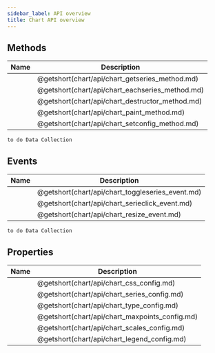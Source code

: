 ```yaml
---
sidebar_label: API overview
title: Chart API overview
---
```

## Methods

| Name                                     | Description                                     |
| ---------------------------------------- | ----------------------------------------------- |
| [](chart/api/chart_getseries_method.md)  | @getshort(chart/api/chart_getseries_method.md)  |
| [](chart/api/chart_eachseries_method.md) | @getshort(chart/api/chart_eachseries_method.md) |
| [](chart/api/chart_destructor_method.md) | @getshort(chart/api/chart_destructor_method.md) |
| [](chart/api/chart_paint_method.md)      | @getshort(chart/api/chart_paint_method.md)      |
| [](chart/api/chart_setconfig_method.md)  | @getshort(chart/api/chart_setconfig_method.md)  |

`to do Data Collection`

## Events

| Name                                      | Description                                      |
| ----------------------------------------- | ------------------------------------------------ |
| [](chart/api/chart_toggleseries_event.md) | @getshort(chart/api/chart_toggleseries_event.md) |
| [](chart/api/chart_serieclick_event.md)   | @getshort(chart/api/chart_serieclick_event.md)   |
| [](chart/api/chart_resize_event.md)       | @getshort(chart/api/chart_resize_event.md)       |

`to do Data Collection`

## Properties

| Name                                    | Description                                    |
| --------------------------------------- | ---------------------------------------------- |
| [](chart/api/chart_css_config.md)       | @getshort(chart/api/chart_css_config.md)       |
| [](chart/api/chart_series_config.md)    | @getshort(chart/api/chart_series_config.md)    |
| [](chart/api/chart_type_config.md)      | @getshort(chart/api/chart_type_config.md)      |
| [](chart/api/chart_maxpoints_config.md) | @getshort(chart/api/chart_maxpoints_config.md) |
| [](chart/api/chart_scales_config.md)    | @getshort(chart/api/chart_scales_config.md)    |
| [](chart/api/chart_legend_config.md)    | @getshort(chart/api/chart_legend_config.md)    |
